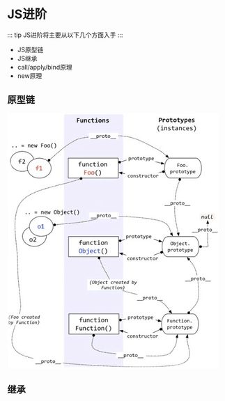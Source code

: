 # JS进阶
::: tip
JS进阶将主要从以下几个方面入手
:::
- JS原型链
- JS继承
- call/apply/bind原理
- new原理


## 原型链
![原型链](./jsproto.png)

## 继承
